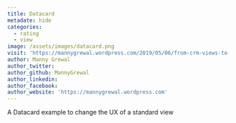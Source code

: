 ```yaml
---
title: Datacard
metadate: hide
categories:
  - rating
  - view
image: /assets/images/datacard.png
visit: 'https://mannygrewal.wordpress.com/2019/05/06/from-crm-views-to-datacards-using-pcf/'
author: Manny Grewal
author_twitter:
author_github: MannyGrewal
author_linkedin:
author_facebook:
author_website: 'https://mannygrewal.wordpress.com'
---
```


A Datacard example to change the UX of a standard view